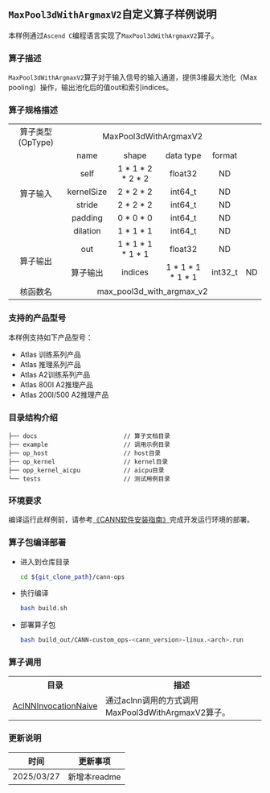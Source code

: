 ## `MaxPool3dWithArgmaxV2`自定义算子样例说明 
本样例通过`Ascend C`编程语言实现了`MaxPool3dWithArgmaxV2`算子。

### 算子描述
`MaxPool3dWithArgmaxV2`算子对于输入信号的输入通道，提供3维最大池化（Max pooling）操作，输出池化后的值out和索引indices。

### 算子规格描述

<table>
<tr><td rowspan="1" align="center">算子类型(OpType)</td><td colspan="4" align="center">MaxPool3dWithArgmaxV2</td></tr>
</tr>
<tr><td rowspan="6" align="center">算子输入</td><td align="center">name</td><td align="center">shape</td><td align="center">data type</td><td align="center">format</td></tr>
<tr><td align="center">self</td><td align="center">1 * 1 * 2 * 2 * 2</td><td align="center">float32</td><td align="center">ND</td></tr>
<tr><td align="center">kernelSize</td><td align="center">2 * 2 * 2</td><td align="center">int64_t</td><td align="center">ND</td></tr>
<tr><td align="center">stride</td><td align="center">2 * 2 * 2</td><td align="center">int64_t</td><td align="center">ND</td></tr>
<tr><td align="center">padding</td><td align="center">0 * 0 * 0</td><td align="center">int64_t</td><td align="center">ND</td></tr>
<tr><td align="center">dilation</td><td align="center">1 * 1 * 1</td><td align="center">int64_t</td><td align="center">ND</td></tr>
</tr>
</tr>
<tr><td rowspan="2" align="center">算子输出</td><td align="center">out</td><td align="center">1 * 1 * 1 * 1 * 1</td><td align="center">float32</td><td align="center">ND</td></tr>
<tr><td rowspan="1" align="center">算子输出</td><td align="center">indices</td><td align="center">1 * 1 * 1 * 1 * 1</td><td align="center">int32_t</td><td align="center">ND</td></tr>
</tr>
<tr><td rowspan="1" align="center">核函数名</td><td colspan="4" align="center">max_pool3d_with_argmax_v2</td></tr>
</table>

### 支持的产品型号
本样例支持如下产品型号：
- Atlas 训练系列产品
- Atlas 推理系列产品
- Atlas A2训练系列产品
- Atlas 800I A2推理产品
- Atlas 200I/500 A2推理产品

### 目录结构介绍
```
├── docs                        // 算子文档目录
├── example                     // 调用示例目录
├── op_host                     // host目录
├── op_kernel                   // kernel目录
├── opp_kernel_aicpu            // aicpu目录
└── tests                       // 测试用例目录
```

### 环境要求
编译运行此样例前，请参考[《CANN软件安装指南》](https://hiascend.com/document/redirect/CannCommunityInstSoftware)完成开发运行环境的部署。

### 算子包编译部署
  - 进入到仓库目录

    ```bash
    cd ${git_clone_path}/cann-ops
    ```

  - 执行编译

    ```bash
    bash build.sh
    ```

  - 部署算子包

    ```bash
    bash build_out/CANN-custom_ops-<cann_version>-linux.<arch>.run
    ```
### 算子调用
<table>
    <th>目录</th><th>描述</th>
    <tr>
        <td><a href="./examples/AclNNInvocationNaive"> AclNNInvocationNaive</td><td>通过aclnn调用的方式调用MaxPool3dWithArgmaxV2算子。</td>
    </tr>
</table>

### 更新说明
| 时间 | 更新事项 |
|----|------|
| 2025/03/27 | 新增本readme |
